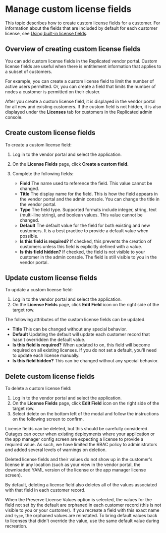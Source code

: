 # Manage custom license fields

This topic describes how to create custom license fields for a customer. For
information about the fields that are included by default for each customer license,
see [Using built-in license fields](licenses-using-builtin-fields).

## Overview of creating custom license fields

You can add custom license fields in the Replicated vendor portal. Custom license
fields are useful when there is entitlement information that applies to a subset
of customers.

For example, you can create a custom license field to limit the number of active
users permitted. Or, you can create a field that limits the number of nodes a
customer is permitted on their cluster.

After you create a custom license field, it is displayed in the vendor portal for
all new and existing customers.
If the custom field is not hidden, it is also displayed under the **Licenses**
tab for customers in the Replicated admin console.

## Create custom license fields

To create a custom license field:

1. Log in to the vendor portal and select the application.

1. On the **License Fields** page, click **Create a custom field**.

1. Complete the following fields:
   * **Field** The name used to reference the field. This value cannot be changed.
   * **Title** The display name for the field. This is how the field appears in
   the vendor portal and the admin console. You can change the title in the vendor portal.
   * **Type** The field type. Supported formats include integer, string, text
   (multi-line string), and boolean values. This value cannot be changed.
   * **Default** The default value for the field for both existing and new customers.
It is a best practice to provide a default value when possible.
   * **Is this field is required?** If checked, this prevents the creation of
   customers unless this field is explicitly defined with a value.
   * **Is this field hidden?** If checked, the field is not visible to your
   customer in the admin console. The field is still visible to you in the vendor
   portal.

## Update custom license fields
To update a custom license field:
1. Log in to the vendor portal and select the application.
1. On the **License Fields** page, click **Edit Field** icon on the right side of the target row.
   
The following attributes of the custom license fields can be updated.
   * **Title** This can be changed without any special behavior.
   * **Default** Updating the default will update each customer record that hasn't overridden the default value.
   * **Is this field is required?** When updated to on, this field will become required on all existing licenses. If you do not set a default, you'll need to update each license manually.
   * **Is this field hidden?** This can be changed without any special behavior.

## Delete custom license fields
To delete a custom license field:
1. Log in to the vendor portal and select the application.
1. On the **License Fields** page, click **Edit Field** icon on the right side of the target row.
1. Select delete on the bottom left of the modal and follow the instructions on the following screen to confirm.

License fields can be deleted, but this should be carefully considered. Outages can occur when existing deployments where your application or the app manager config screen are expecting a license to provide a required value. As such, we have limited the RBAC policy to administrators and added several levels of warnings on deletion.

Deleted license fields and their values do not show up in the customer's license in any location (such as your view in the vendor portal, the downloaded YAML version of the license or the app manager license screen).

By default, deleting a license field also deletes all of the values associated with that field in each customer record. 

When the Preserve License Values option is selected, the values for the field not set by the default are orphaned in each customer record (this is not visible to you or your customer). If you recreate a field with this exact name and `type`, the orphaned values are reinstated. To bring default values back to licenses that didn't override the value, use the same default value during recreation. 